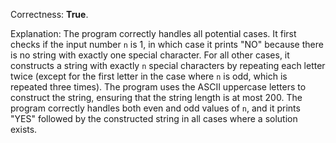 Correctness: **True**.

Explanation: The program correctly handles all potential cases. It first checks if the input number `n` is 1, in which case it prints "NO" because there is no string with exactly one special character. For all other cases, it constructs a string with exactly `n` special characters by repeating each letter twice (except for the first letter in the case where `n` is odd, which is repeated three times). The program uses the ASCII uppercase letters to construct the string, ensuring that the string length is at most 200. The program correctly handles both even and odd values of `n`, and it prints "YES" followed by the constructed string in all cases where a solution exists.